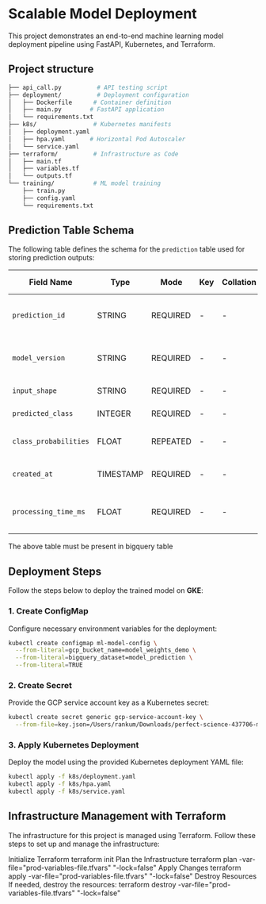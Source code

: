 # Scalable Model Deployment

This project demonstrates an end-to-end machine learning model deployment pipeline using FastAPI, Kubernetes, and Terraform.
## Project structure
```bash
├── api_call.py          # API testing script
├── deployment/          # Deployment configuration
│   ├── Dockerfile      # Container definition
│   ├── main.py        # FastAPI application
│   └── requirements.txt
├── k8s/                # Kubernetes manifests
│   ├── deployment.yaml
│   ├── hpa.yaml       # Horizontal Pod Autoscaler
│   └── service.yaml
├── terraform/          # Infrastructure as Code
│   ├── main.tf
│   ├── variables.tf
│   └── outputs.tf
└── training/           # ML model training
    ├── train.py
    ├── config.yaml
    └── requirements.txt
```
## Prediction Table Schema

The following table defines the schema for the `prediction` table used for storing prediction outputs:

| **Field Name**           | **Type**     | **Mode**    | **Key** | **Collation** | **Default Value** | **Policy Tags** | **Description** |
|---------------------------|--------------|-------------|---------|---------------|-------------------|-----------------|-----------------|
| `prediction_id`           | STRING       | REQUIRED    | -       | -             | -                 | -               | Unique identifier for each prediction |
| `model_version`           | STRING       | REQUIRED    | -       | -             | -                 | -               | Model version used for prediction     |
| `input_shape`             | STRING       | REQUIRED    | -       | -             | -                 | -               | Input data shape                      |
| `predicted_class`         | INTEGER      | REQUIRED    | -       | -             | -                 | -               | Predicted class label                 |
| `class_probabilities`     | FLOAT        | REPEATED    | -       | -             | -                 | -               | Probabilities for each class          |
| `created_at`              | TIMESTAMP    | REQUIRED    | -       | -             | -                 | -               | Timestamp of the prediction           |
| `processing_time_ms`      | FLOAT        | REQUIRED    | -       | -             | -                 | -               | Time taken for prediction (ms)        |

The above table must be present in bigquery table
## Deployment Steps

Follow the steps below to deploy the trained model on **GKE**:
### 1. Create ConfigMap
Configure necessary environment variables for the deployment:
```bash
kubectl create configmap ml-model-config \
  --from-literal=gcp_bucket_name=model_weights_demo \
  --from-literal=bigquery_dataset=model_prediction \
  --from-literal=TRUE
```
### 2. Create Secret
Provide the GCP service account key as a Kubernetes secret:
```bash
kubectl create secret generic gcp-service-account-key \
  --from-file=key.json=/Users/rankum/Downloads/perfect-science-437706-m0-dcc2dbaf6c93.json
```
### 3. Apply Kubernetes Deployment
Deploy the model using the provided Kubernetes deployment YAML file:
```bash
kubectl apply -f k8s/deployment.yaml
kubectl apply -f k8s/hpa.yaml
kubectl apply -f k8s/service.yaml
```
## Infrastructure Management with Terraform
The infrastructure for this project is managed using Terraform. Follow these steps to set up and manage the infrastructure:

Initialize Terraform
terraform init
Plan the Infrastructure
terraform plan -var-file="prod-variables-file.tfvars" "-lock=false"
Apply Changes
terraform apply -var-file="prod-variables-file.tfvars" "-lock=false"
Destroy Resources
If needed, destroy the resources:
terraform destroy -var-file="prod-variables-file.tfvars" "-lock=false"




